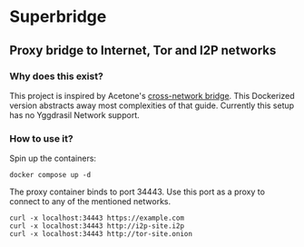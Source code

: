 # Superbridge

## Proxy bridge to Internet, Tor and I2P networks

### Why does this exist?
This project is inspired by Acetone's [cross-network bridge](https://youtu.be/8r2bo-EEooM). This Dockerized version abstracts away most complexities of that guide. Currently this setup has no Yggdrasil Network support.

### How to use it?
Spin up the containers:
```
docker compose up -d
```
The proxy container binds to port 34443. Use this port as a proxy to connect to any of the mentioned networks.
```
curl -x localhost:34443 https://example.com
curl -x localhost:34443 http://i2p-site.i2p
curl -x localhost:34443 http://tor-site.onion
```
